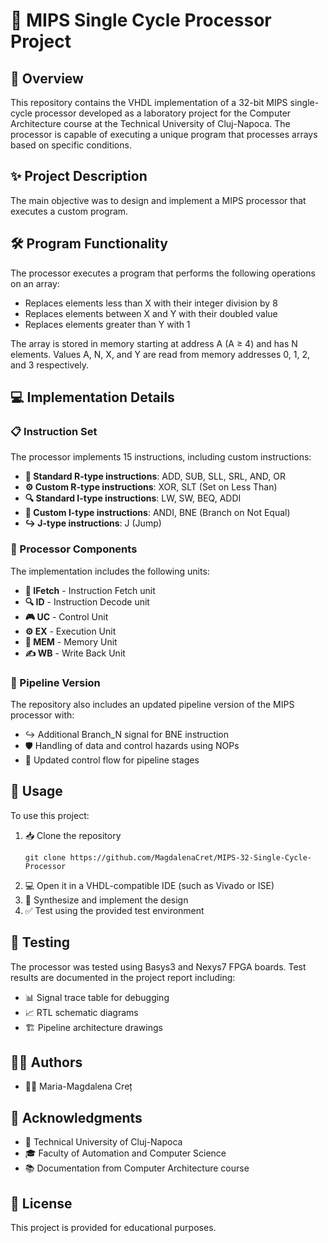 # 🚀 MIPS Single Cycle Processor Project

## 📝 Overview

This repository contains the VHDL implementation of a 32-bit MIPS single-cycle processor developed as a laboratory project for the Computer Architecture course at the Technical University of Cluj-Napoca. The processor is capable of executing a unique program that processes arrays based on specific conditions.

## ✨ Project Description

The main objective was to design and implement a MIPS processor that executes a custom program.

## 🛠️ Program Functionality

The processor executes a program that performs the following operations on an array:

- Replaces elements less than X with their integer division by 8
- Replaces elements between X and Y with their doubled value
- Replaces elements greater than Y with 1

The array is stored in memory starting at address A (A ≥ 4) and has N elements. Values A, N, X, and Y are read from memory addresses 0, 1, 2, and 3 respectively.

## 💻 Implementation Details

### 📋 Instruction Set

The processor implements 15 instructions, including custom instructions:

- **🧮 Standard R-type instructions**: ADD, SUB, SLL, SRL, AND, OR
- **⚙️ Custom R-type instructions**: XOR, SLT (Set on Less Than)
- **🔍 Standard I-type instructions**: LW, SW, BEQ, ADDI
- **🔧 Custom I-type instructions**: ANDI, BNE (Branch on Not Equal)
- **↪️ J-type instructions**: J (Jump)

### 🧩 Processor Components

The implementation includes the following units:

- **🔎 IFetch** - Instruction Fetch unit
- **🔍 ID** - Instruction Decode unit
- **🎮 UC** - Control Unit
- **⚙️ EX** - Execution Unit
- **💾 MEM** - Memory Unit
- **✍️ WB** - Write Back Unit

### 🚀 Pipeline Version

The repository also includes an updated pipeline version of the MIPS processor with:

- ↪️ Additional Branch_N signal for BNE instruction
- 🛡️ Handling of data and control hazards using NOPs
- 🔄 Updated control flow for pipeline stages

## 🚦 Usage

To use this project:

1. 📥 Clone the repository
   ```
   git clone https://github.com/MagdalenaCret/MIPS-32-Single-Cycle-Processor
   ```
2. 💻 Open it in a VHDL-compatible IDE (such as Vivado or ISE)
3. 🔧 Synthesize and implement the design
4. ✅ Test using the provided test environment

## 🧪 Testing

The processor was tested using Basys3 and Nexys7 FPGA boards. Test results are documented in the project report including:

- 📊 Signal trace table for debugging
- 📈 RTL schematic diagrams
- 🏗️ Pipeline architecture drawings

## 👩‍💻 Authors

- 👩‍🎓 Maria-Magdalena Creț

## 🙏 Acknowledgments

- 🏫 Technical University of Cluj-Napoca
- 🎓 Faculty of Automation and Computer Science
- 📚 Documentation from Computer Architecture course

## 📄 License

This project is provided for educational purposes.
